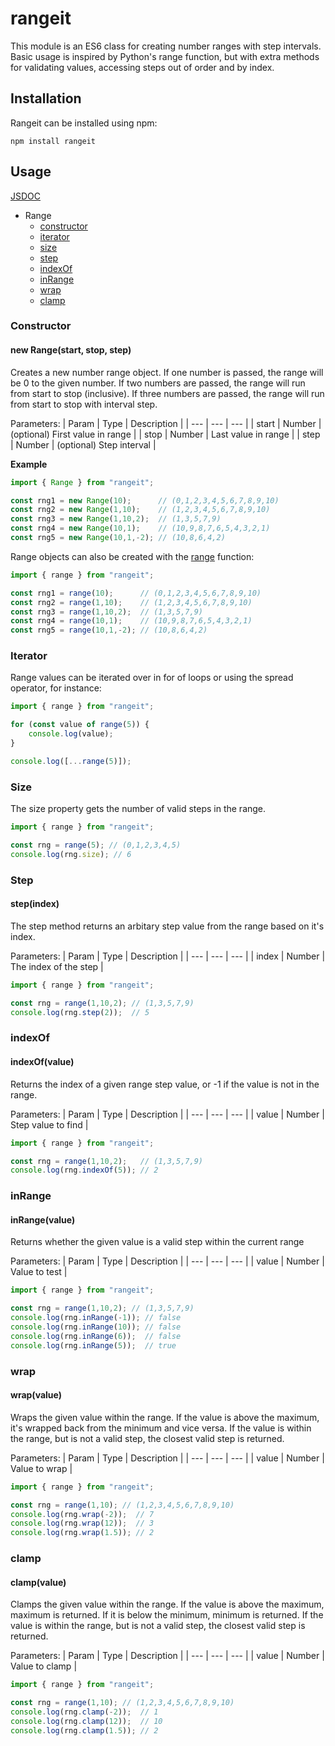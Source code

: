 # rangeit

This module is an ES6 class for creating number ranges with step intervals. Basic usage is inspired by Python's range function, but with extra methods for validating values, accessing steps out of order and by index.


## Installation
Rangeit can be installed using npm:
```
npm install rangeit
```

## Usage

[JSDOC](https://seanyoung247.github.io/rangejs/)

* Range
    * [constructor](#constructor)
    * [iterator](#iterator)
    * [size](#size)
    * [step](#step)
    * [indexOf](#indexof)
    * [inRange](#inrange)
    * [wrap](#wrap)
    * [clamp](#clamp)

### Constructor

#### new Range(start, stop, step)

Creates a new number range object.
If one number is passed, the range will be 0 to the given number.
If two numbers are passed, the range will run from start to stop (inclusive).
If three numbers are passed, the range will run from start to stop with interval step.


Parameters:
| Param | Type | Description |
| --- | --- | --- |
| start | Number | (optional) First value in range |
| stop | Number | Last value in range |
| step | Number | (optional) Step interval |

**Example**
```javascript
import { Range } from "rangeit";

const rng1 = new Range(10);      // (0,1,2,3,4,5,6,7,8,9,10)
const rng2 = new Range(1,10);    // (1,2,3,4,5,6,7,8,9,10)
const rng3 = new Range(1,10,2);  // (1,3,5,7,9)
const rng4 = new Range(10,1);    // (10,9,8,7,6,5,4,3,2,1)
const rng5 = new Range(10,1,-2); // (10,8,6,4,2)
```

Range objects can also be created with the [range]() function:
```javascript
import { range } from "rangeit";

const rng1 = range(10);      // (0,1,2,3,4,5,6,7,8,9,10)
const rng2 = range(1,10);    // (1,2,3,4,5,6,7,8,9,10)
const rng3 = range(1,10,2);  // (1,3,5,7,9)
const rng4 = range(10,1);    // (10,9,8,7,6,5,4,3,2,1)
const rng5 = range(10,1,-2); // (10,8,6,4,2)
```

### Iterator

Range values can be iterated over in for of loops or using the spread operator, for instance:
```javascript
import { range } from "rangeit";

for (const value of range(5)) {
    console.log(value);
}

console.log([...range(5)]);
```

### Size

The size property gets the number of valid steps in the range.
```javascript
import { range } from "rangeit";

const rng = range(5); // (0,1,2,3,4,5)
console.log(rng.size); // 6
```

### Step

#### step(index)

The step method returns an arbitary step value from the range based on it's index.

Parameters:
| Param | Type | Description |
| --- | --- | --- |
| index | Number | The index of the step |

```javascript
import { range } from "rangeit";

const rng = range(1,10,2); // (1,3,5,7,9)
console.log(rng.step(2));  // 5
```

### indexOf

#### indexOf(value)

Returns the index of a given range step value, or -1 if the value is not in the range.

Parameters:
| Param | Type | Description |
| --- | --- | --- |
| value | Number | Step value to find |

```javascript
import { range } from "rangeit";

const rng = range(1,10,2);   // (1,3,5,7,9)
console.log(rng.indexOf(5)); // 2 
```

### inRange

#### inRange(value)

Returns whether the given value is a valid step within the current range

Parameters:
| Param | Type | Description |
| --- | --- | --- |
| value | Number | Value to test |

```javascript
import { range } from "rangeit";

const rng = range(1,10,2); // (1,3,5,7,9)
console.log(rng.inRange(-1)); // false
console.log(rng.inRange(10)); // false
console.log(rng.inRange(6));  // false
console.log(rng.inRange(5));  // true
```

### wrap

#### wrap(value)

Wraps the given value within the range. If the value is above the maximum, it's wrapped back from the minimum and vice versa. If the value is within the range, but is not a valid step, the closest valid step is returned.

Parameters:
| Param | Type | Description |
| --- | --- | --- |
| value | Number | Value to wrap |

```javascript
import { range } from "rangeit";

const rng = range(1,10); // (1,2,3,4,5,6,7,8,9,10)
console.log(rng.wrap(-2));  // 7
console.log(rng.wrap(12));  // 3
console.log(rng.wrap(1.5)); // 2
```

### clamp

#### clamp(value)

Clamps the given value within the range. If the value is above the maximum, maximum is returned. If it is below the minimum, minimum is returned. If the value is within the range, but is not a valid step, the closest valid step is returned.

Parameters:
| Param | Type | Description |
| --- | --- | --- |
| value | Number | Value to clamp |

```javascript
import { range } from "rangeit";

const rng = range(1,10); // (1,2,3,4,5,6,7,8,9,10)
console.log(rng.clamp(-2));  // 1
console.log(rng.clamp(12));  // 10
console.log(rng.clamp(1.5)); // 2
```